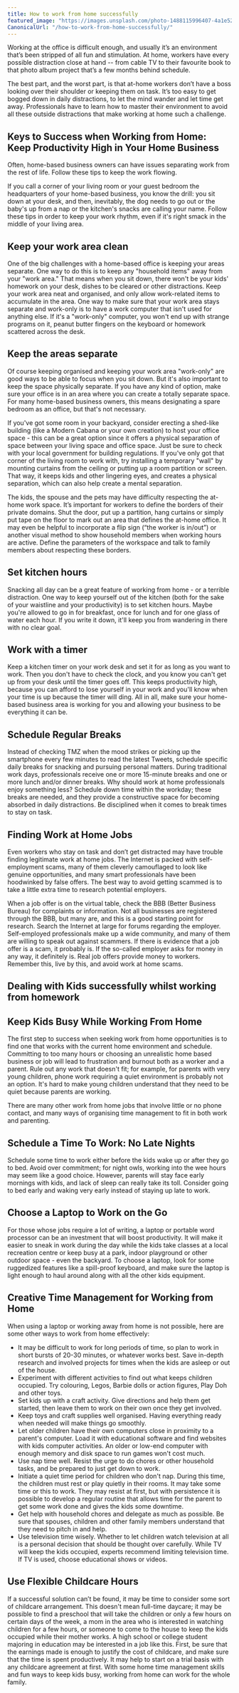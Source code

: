 ```yaml
---
title: How to work from home successfully
featured_image: "https://images.unsplash.com/photo-1488115996407-4a1e52e0481c?ixlib=rb-1.2.1&ixid=eyJhcHBfaWQiOjEyMDd9&auto=format&fit=crop&w=1350&q=80"
CanonicalUrl: "/how-to-work-from-home-successfully/"
---
```


Working at the office is difficult enough, and usually it’s an environment that’s been stripped of all fun and stimulation. At home, workers have every possible distraction close at hand -- from cable TV to their favourite book to that photo album project that’s a few months behind schedule.

The best part, and the worst part, is that at-home workers don’t have a boss looking over their shoulder or keeping them on task. It’s too easy to get bogged down in daily distractions, to let the mind wander and let time get away. Professionals have to learn how to master their environment to avoid all these outside distractions that make working at home such a challenge.

## Keys to Success when Working from Home: Keep Productivity High in Your Home Business

Often, home-based business owners can have issues separating work from the rest of life. Follow these tips to keep the work flowing.

If you call a corner of your living room or your guest bedroom the headquarters of your home-based business, you know the drill: you sit down at your desk, and then, inevitably, the dog needs to go out or the baby's up from a nap or the kitchen's snacks are calling your name. Follow these tips in order to keep your work rhythm, even if it's right smack in the middle of your living area.

## Keep your work area clean

One of the big challenges with a home-based office is keeping your areas separate. One way to do this is to keep any "household items" away from your "work area." That means when you sit down, there won't be your kids' homework on your desk, dishes to be cleared or other distractions. Keep your work area neat and organised, and only allow work-related items to accumulate in the area.
One way to make sure that your work area stays separate and work-only is to have a work computer that isn't used for anything else. If it's a "work-only" computer, you won't end up with strange programs on it, peanut butter fingers on the keyboard or homework scattered across the desk.

## Keep the areas separate

Of course keeping organised and keeping your work area "work-only" are good ways to be able to focus when you sit down. But it's also important to keep the space physically separate. If you have any kind of option, make sure your office is in an area where you can create a totally separate space. For many home-based business owners, this means designating a spare bedroom as an office, but that's not necessary.

If you've got some room in your backyard, consider erecting a shed-like building (like a Modern Cabana or your own creation) to host your office space - this can be a great option since it offers a physical separation of space between your living space and office space. Just be sure to check with your local government for building regulations.
If you've only got that corner of the living room to work with, try installing a temporary "wall" by mounting curtains from the ceiling or putting up a room partition or screen. That way, it keeps kids and other lingering eyes, and creates a physical separation, which can also help create a mental separation.

The kids, the spouse and the pets may have difficulty respecting the at-home work space. It’s important for workers to define the borders of their private domains. Shut the door, put up a partition, hang curtains or simply put tape on the floor to mark out an area that defines the at-home office. It may even be helpful to incorporate a flip sign (“the worker is in/out”) or another visual method to show household members when working hours are active. Define the parameters of the workspace and talk to family members about respecting these borders.


## Set kitchen hours

Snacking all day can be a great feature of working from home - or a terrible distraction. One way to keep yourself out of the kitchen (both for the sake of your waistline and your productivity) is to set kitchen hours. Maybe you're allowed to go in for breakfast, once for lunch and for one glass of water each hour. If you write it down, it'll keep you from wandering in there with no clear goal.

## Work with a timer

Keep a kitchen timer on your work desk and set it for as long as you want to work. Then you don't have to check the clock, and you know you can't get up from your desk until the timer goes off. This keeps productivity high, because you can afford to lose yourself in your work and you'll know when your time is up because the timer will ding.
All in all, make sure your home-based business area is working for you and allowing your business to be everything it can be.

## Schedule Regular Breaks

Instead of checking TMZ when the mood strikes or picking up the smartphone every few minutes to read the latest Tweets, schedule specific daily breaks for snacking and pursuing personal matters. During traditional work days, professionals receive one or more 15-minute breaks and one or more lunch and/or dinner breaks. Why should work at home professionals enjoy something less? Schedule down time within the workday; these breaks are needed, and they provide a constructive space for becoming absorbed in daily distractions. Be disciplined when it comes to break times to stay on task.

## Finding Work at Home Jobs

Even workers who stay on task and don’t get distracted may have trouble finding legitimate work at home jobs. The Internet is packed with self-employment scams, many of them cleverly camouflaged to look like genuine opportunities, and many smart professionals have been hoodwinked by false offers. The best way to avoid getting scammed is to take a little extra time to research potential employers.

When a job offer is on the virtual table, check the BBB (Better Business Bureau) for complaints or information. Not all businesses are registered through the BBB, but many are, and this is a good starting point for research. Search the Internet at large for forums regarding the employer. Self-employed professionals make up a wide community, and many of them are willing to speak out against scammers. If there is evidence that a job offer is a scam, it probably is. If the so-called employer asks for money in any way, it definitely is. Real job offers provide money to workers. Remember this, live by this, and avoid work at home scams.

## Dealing with Kids successfully whilst working from homework

## Keep Kids Busy While Working From Home

The first step to success when seeking work from home opportunities is to find one that works with the current home environment and schedule. Committing to too many hours or choosing an unrealistic home based business or job will lead to frustration and burnout both as a worker and a parent. Rule out any work that doesn't fit; for example, for parents with very young children, phone work requiring a quiet environment is probably not an option. It's hard to make young children understand that they need to be quiet because parents are working.

There are many other work from home jobs that involve little or no phone contact, and many ways of organising time management to fit in both work and parenting.

## Schedule a Time To Work: No Late Nights

Schedule some time to work either before the kids wake up or after they go to bed. Avoid over commitment; for night owls, working into the wee hours may seem like a good choice. However, parents will stay face early mornings with kids, and lack of sleep can really take its toll. Consider going to bed early and waking very early instead of staying up late to work.

## Choose a Laptop to Work on the Go

For those whose jobs require a lot of writing, a laptop or portable word processor can be an investment that will boost productivity. It will make it easier to sneak in work during the day while the kids take classes at a local recreation centre or keep busy at a park, indoor playground or other outdoor space - even the backyard.
To choose a laptop, look for some ruggedized features like a spill-proof keyboard, and make sure the laptop is light enough to haul around along with all the other kids equipment.

## Creative Time Management for Working from Home

When using a laptop or working away from home is not possible, here are some other ways to work from home effectively:

- It may be difficult to work for long periods of time, so plan to work in short bursts of 20-30 minutes, or whatever works best. Save in-depth research and involved projects for times when the kids are asleep or out of the house.
- Experiment with different activities to find out what keeps children occupied. Try colouring, Legos, Barbie dolls or action figures, Play Doh and other toys.
- Set kids up with a craft activity. Give directions and help them get started, then leave them to work on their own once they get involved.
- Keep toys and craft supplies well organised. Having everything ready when needed will make things go smoothly.
- Let older children have their own computers close in proximity to a parent's computer. Load it with educational software and find websites with kids computer activities. An older or low-end computer with enough memory and disk space to run games won't cost much.
- Use nap time well. Resist the urge to do chores or other household tasks, and be prepared to just get down to work.
- Initiate a quiet time period for children who don't nap. During this time, the children must rest or play quietly in their rooms. It may take some time or this to work. They may resist at first, but with persistence it is possible to develop a regular routine that allows time for the parent to get some work done and gives the kids some downtime.
- Get help with household chores and delegate as much as possible. Be sure that spouses, children and other family members understand that they need to pitch in and help.
- Use television time wisely. Whether to let children watch television at all is a personal decision that should be thought over carefully. While TV will keep the kids occupied, experts recommend limiting television time. If TV is used, choose educational shows or videos.

## Use Flexible Childcare Hours

If a successful solution can’t be found, it may be time to consider some sort of childcare arrangement. This doesn't mean full-time daycare; it may be possible to find a preschool that will take the children or only a few hours on certain days of the week, a mom in the area who is interested in watching children for a few hours, or someone to come to the house to keep the kids occupied while their mother works. A high school or college student majoring in education may be interested in a job like this. First, be sure that the earnings made is enough to justify the cost of childcare, and make sure that the time is spent productively. It may help to start on a trial basis with any childcare agreement at first.
With some home time management skills and fun ways to keep kids busy, working from home can work for the whole family.
